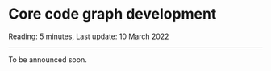 # Core code graph development

Reading: 5 minutes, Last update: 10 March 2022

---

To be announced soon.


